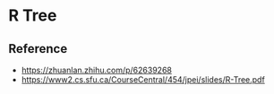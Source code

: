 # R Tree

## Reference
- https://zhuanlan.zhihu.com/p/62639268
- https://www2.cs.sfu.ca/CourseCentral/454/jpei/slides/R-Tree.pdf